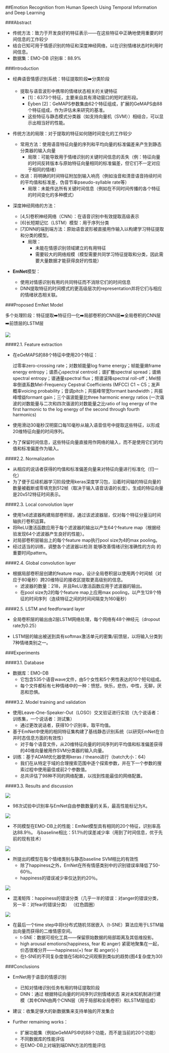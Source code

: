 ##Emotion Recognition from Human Speech Using Temporal Information and Deep Learning

###Abstract

* 传统方法：致力于开发良好的特征表示——在这些特征中正确地使用重要的时间信息的工作较少
* 结合已知可用于情感识别的特征和深度神经网络，以在识别情绪状态时利用时间信息。
* 数据集：EMO-DB    识别率：88.9%



###Introduction

* 经典语音情感识别系统：特征提取阶段➡️分类阶段
  * 提取与语音波形中携带的情绪状态相关的关键特征
    * [1]：6373个特征，主要来自具有滑动窗口的短时波形段。
    * Eyben [2]：GeMAPS参数集由62个特征组成，扩展的GeMAPS由88个特征组成，作为评估未来研究的基准。
    * 这些特征与静态模式分类器（如支持向量机（SVM））相结合，可以显示出相当好的性能。
* 传统方法的局限：对于提取的特征如何随时间变化的工作较少
  * 常用方法：使用语音特征向量的序列和平均向量的标准偏差来产生到静态分类器的输入向量
    * 局限：可能导致用于情绪识别的关键时间信息的丢失（例：特征向量的时间反转版本与原始特征向量相同的标准偏差，但它们不一定对应于相同的情绪）
  * 改进：将明确的时间特征附加到输入响亮（例如浊音和清音语音持续时间的平均值和标准差，伪音节率pseudo-syllable rate等）
    * 局限：未能传达所有关键时间信息（例如在不同时间传播的各个特征的时间变化的多种模式）
* 深度神经网络的方法：
  * [4,5]卷积神经网络（CNN）：在语音识别中有效提取高级表示
  * [6]长短期记忆（LSTM）模型：用于序列分类
  * [7]DNN的端到端方法：原始语音波形被直接用作输入以构建学习特征提取和分类的模型。
    * 局限：
      * 未能在情感识别领域建立的有用特征
      * 需要较大的网络规模（模型需要共同学习特征提取和分类，因此需要大量数据才能获得良好的性能）

* **EmNet**模型：
  * 使用对情感识别有用的共同特征而不消除它们的时间信息
  * DNN提取特征的时间模式的更高级层次的representation并将它们与相应的情绪状态相关联。



###Proposed EmNet Model

多个处理阶段：特征提取➡️特征归一化➡️局部卷积的CNN层➡️全局卷积的CNN层➡️前馈层的LSTM层

![](https://github.com/guohui15661353950/pictures/blob/master/屏幕快照%202019-04-02%20上午10.41.14.png?raw=true)

####2.1. Feature extraction

* 在eGeMAPS的88个特征中使用20个特征：

  过零率zero-crossing rate；对数帧能量log frame energy；帧能量熵frame energy entropy；谱质心spectral centroid；谱扩散spectral spread；谱熵spectral entropy；谱通量spectral flux；频谱滚降spectral roll-off；Mel频率倒谱系数Mel-Frequency Cepstral Coefficients (MFCC) C1 ~ C5；发声概率voicing probability；音调pitch；共振峰带宽formant bandwidth；共振峰增益formant gain；三个谐波能量比three harmonic energy ratios (一次谐波的对数能量与二次和四次谐波的对数能量之比ratio of log energy of the first harmonic to the log energy of the second through fourth harmonics)

* 使用滑动30毫秒汉明窗口每10毫秒从输入语音信号中提取这些特征，以形成20维特征向量的时间序列。

* 为了保留时间信息，这些特征向量直接用作网络的输入，而不是使用它们的均值和标准偏差作为输入。

####2.2. Normalization

* 从相应的说话者获得的均值和标准偏差向量来对特征向量进行标准化（归一化）
* 为了便于后续机器学习阶段使用keras深度学习包，沿着时间轴的特征向量的数量被截断或零填充到512帧（取决于输入语音话语的长度）。生成的特征向量是20x512特征时间表示。

####2.3. Local convolution layer

* 使用1x6滤波器构建局部卷积层，通过该滤波器层，仅对每个特征分量沿时间轴执行卷积运算。
* 将ReLU激活函数应用于每个滤波器的输出以产生64个feature map（根据经验发现64个滤波器产生良好的性能）。
* 对局部卷积层输出上的每个feature map执行pool size为4的max pooling。
* 经过适当的训练，调整各个滤波器以检测 能够改善情绪识别准确性的方向 的重要时间pattern。

####2.4. Global convolution layer

* 根据局部卷积层创建的feature map，设计全局卷积层以使用两个时间帧（对应于80毫秒）跨20维特征的接收区提取更高级别的信息。
  * 滤波器的数量：218，并且ReLU激活函数应用于滤波器的输出。
  * 在pool size为2的每个feature map上应用max pooling，以产生128个特征的时间序列（连续特征之间的时间间隔变为160毫秒）

####2.5. LSTM and feedforward layer

* 全局卷积层的输出由2层LSTM网络处理，每个网络有48个神经元（dropout rate为0.25）

* LSTM层的输出被送到具有softmax激活单元的密集/前馈层，以将输入分类到7种情绪类别之一。

  

###Experiments

####3.1. Database

* 数据库：EMO-DB
  * 它包含535个语音wave文件，由5个女性和5个男性表达的10个短句组成。
  * 每个文件都标有七种情绪中的一种：愤怒，快乐，悲伤，中性，无聊，厌恶和恐惧。

####3.2. Model training and validation

* 使用Leave-One-Speaker-Out（LOSO）交叉验证进行实验（九个说话者：训练集，一个说话者：测试集）
  * 通过更改说话者，获得10个识别率，取平均值。
* 基于EmNet中使用的相同特征集构建了基线静态识别系统（以研究EmNet在合并时态信息方面的有效性）
  * 对于每个语音文件，从20维特征向量的时间序列的平均值和标准偏差获得的40维向量被用作SVM分类器的输入向量。
* 训练：基于ADAM优化器使用keras / theano进行（batch大小：64）
  * 我们在从特定于域的合理搜索范围中逐个探索参数，并在下一个参数的搜索过程中使用最佳或前2个参数值。 
  * 总共评估了98种不同的网络配置，以找到性能最佳的网络配置。

####3.3. Results and discussion

![](https://github.com/guohui15661353950/pictures/blob/master/屏幕快照%202019-04-02%20下午12.08.09.png?raw=true)

* 98次试验中识别率与EmNet自由参数数量的关系，最高性能标记为X。

![](https://github.com/guohui15661353950/pictures/blob/master/屏幕快照%202019-04-02%20下午12.10.43.png?raw=true)

* 不同模型在EMO-DB上的性能：EmNet模型具有相同的20个特征，识别率高达88.9％。
  与baseline相比：51.1％的误差减少率（用到了时间信息，优于先前的现有技术）

![](https://github.com/guohui15661353950/pictures/blob/master/屏幕快照%202019-04-02%20下午12.12.53.png?raw=true)

* 所提出的模型在每个情绪类别与静态baseline SVM相比的有效性
  * 除了happiness之外，EmNet在所有情感类别中的识别错误率降低了50-60％。
  * happiness的错误减少率仅达到约20％。

![](https://github.com/guohui15661353950/pictures/blob/master/屏幕快照%202019-04-02%20下午12.16.27.png?raw=true)

* 混淆矩阵：happiness的错误分类（几乎一半的错误：对anger的错误分类，另一半：对fear的错误分类）
  （红色圆圈）

![](https://github.com/guohui15661353950/pictures/blob/master/屏幕快照%202019-04-02%20下午12.21.04.png?raw=true)

* 在最后一个time step中将t分布式随机邻居嵌入（t-SNE）算法应用于LSTM输出向量而获得的二维情感空间。
  * t-SNE：数据可视化工具——保留原始数据的局部距离及其低维投影。
  * high arousal emotions(happiness, fear 和 anger) 紧密地聚集在一起，价态很难分开——happiness(+) fear 和 anger)(-)
  * 在t-SNE的不同复杂度值在5和80之间观察到类似的趋势(图4复杂度为30)



###Conclusions

* EmNet用于语音的情感识别
  * 已知对情绪识别任务有用的特征提取阶段
  * DNN：通过 根据特征向量的时间序列识别情绪状态 来对未知机制进行建模（其中DNN由两个CNN层（用于局部和全局卷积）和LSTM层组成）

* 建议：收集足够大的新数据集来支持单独的开发集合
* Further remaining works：
  * 扩展功能集（例如eGeMAPS中的88个功能，而不是当前的20个功能）
  * 不同数据库的性能评估
  * 在EMO-DB上对端到端DNN方法的性能评估